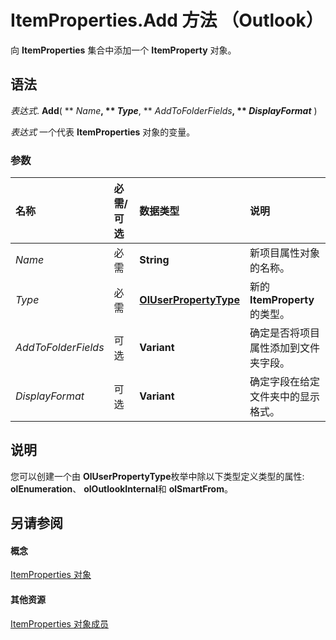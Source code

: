 
# ItemProperties.Add 方法 （Outlook）

向 **ItemProperties** 集合中添加一个 **ItemProperty** 对象。


## 语法

 _表达式_. **Add**( ** _Name_**, ** _Type_**, ** _AddToFolderFields_**, ** _DisplayFormat_** )

 _表达式_ 一个代表 **ItemProperties** 对象的变量。


### 参数



|**名称**|**必需/可选**|**数据类型**|**说明**|
|:-----|:-----|:-----|:-----|
| _Name_|必需|**String**|新项目属性对象的名称。|
| _Type_|必需|**[OlUserPropertyType](24a4517a-3e6c-67be-33a3-fc9c2fb3f1d1.md)**|新的 **ItemProperty** 的类型。|
| _AddToFolderFields_|可选|**Variant**|确定是否将项目属性添加到文件夹字段。|
| _DisplayFormat_|可选|**Variant**|确定字段在给定文件夹中的显示格式。|

## 说明

您可以创建一个由 **OlUserPropertyType**枚举中除以下类型定义类型的属性:  **olEnumeration**、  **olOutlookInternal**和 **olSmartFrom**。


## 另请参阅


#### 概念


[ItemProperties 对象](34a110ed-6617-72da-1e98-a9773c705b40.md)
#### 其他资源


[ItemProperties 对象成员](9c18dfa4-b0df-0a01-cac8-cb4ef7a4f2b5.md)